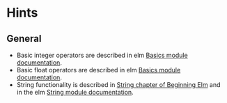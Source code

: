 # Hints

## General

- Basic integer operators are described in elm [Basics module documentation][basics-int].
- Basic float operators are described in elm [Basics module documentation][basics-float].
- String functionality is described in [String chapter of Beginning Elm][string-beginning-elm] and in the elm [String module documentation][string-module].

[basics-int]: https://package.elm-lang.org/packages/elm/core/latest/Basics#Int
[basics-float]: https://package.elm-lang.org/packages/elm/core/latest/Basics#Float
[string-beginning-elm]: https://elmprogramming.com/string.html
[string-module]: https://package.elm-lang.org/packages/elm/core/latest/String
